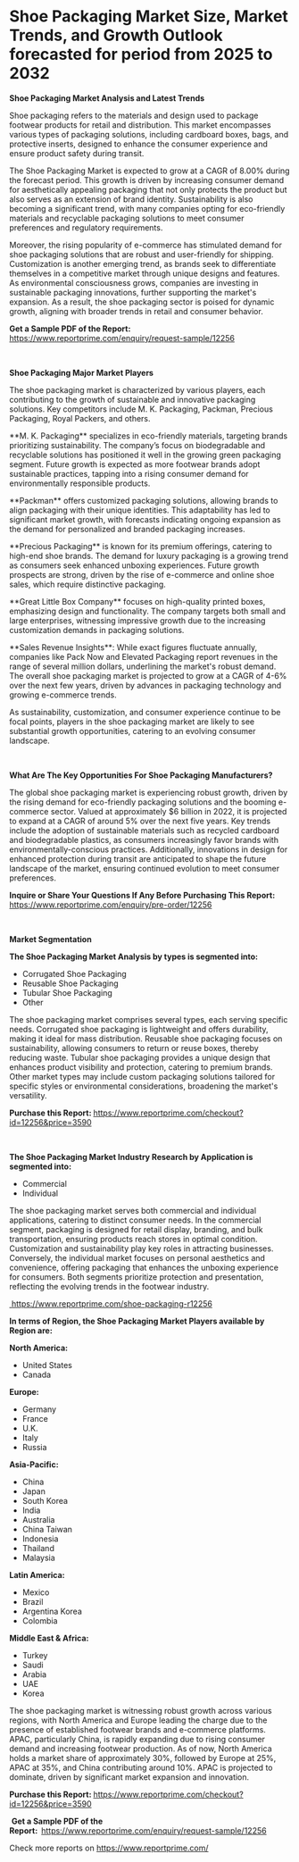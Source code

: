 <p><h1>Shoe Packaging Market Size, Market Trends, and Growth Outlook forecasted for period from 2025 to 2032</h1></p><p><strong>Shoe Packaging Market Analysis and Latest Trends</strong></p>
<p><p>Shoe packaging refers to the materials and design used to package footwear products for retail and distribution. This market encompasses various types of packaging solutions, including cardboard boxes, bags, and protective inserts, designed to enhance the consumer experience and ensure product safety during transit.</p><p>The Shoe Packaging Market is expected to grow at a CAGR of 8.00% during the forecast period. This growth is driven by increasing consumer demand for aesthetically appealing packaging that not only protects the product but also serves as an extension of brand identity. Sustainability is also becoming a significant trend, with many companies opting for eco-friendly materials and recyclable packaging solutions to meet consumer preferences and regulatory requirements.</p><p>Moreover, the rising popularity of e-commerce has stimulated demand for shoe packaging solutions that are robust and user-friendly for shipping. Customization is another emerging trend, as brands seek to differentiate themselves in a competitive market through unique designs and features. As environmental consciousness grows, companies are investing in sustainable packaging innovations, further supporting the market's expansion. As a result, the shoe packaging sector is poised for dynamic growth, aligning with broader trends in retail and consumer behavior.</p></p>
<p><strong>Get a Sample PDF of the Report:&nbsp;</strong> <a href="https://www.reportprime.com/enquiry/request-sample/12256?utm_campaign=2627&utm_medium=2&utm_source=Github&utm_content=ia&utm_term=18032025&utm_id=shoe-packaging">https://www.reportprime.com/enquiry/request-sample/12256</a></p>
<p>&nbsp;</p>
<p><strong>Shoe Packaging Major Market Players</strong></p>
<p><p>The shoe packaging market is characterized by various players, each contributing to the growth of sustainable and innovative packaging solutions. Key competitors include M. K. Packaging, Packman, Precious Packaging, Royal Packers, and others.</p><p>**M. K. Packaging** specializes in eco-friendly materials, targeting brands prioritizing sustainability. The company’s focus on biodegradable and recyclable solutions has positioned it well in the growing green packaging segment. Future growth is expected as more footwear brands adopt sustainable practices, tapping into a rising consumer demand for environmentally responsible products.</p><p>**Packman** offers customized packaging solutions, allowing brands to align packaging with their unique identities. This adaptability has led to significant market growth, with forecasts indicating ongoing expansion as the demand for personalized and branded packaging increases.</p><p>**Precious Packaging** is known for its premium offerings, catering to high-end shoe brands. The demand for luxury packaging is a growing trend as consumers seek enhanced unboxing experiences. Future growth prospects are strong, driven by the rise of e-commerce and online shoe sales, which require distinctive packaging.</p><p>**Great Little Box Company** focuses on high-quality printed boxes, emphasizing design and functionality. The company targets both small and large enterprises, witnessing impressive growth due to the increasing customization demands in packaging solutions.</p><p>**Sales Revenue Insights**: While exact figures fluctuate annually, companies like Pack Now and Elevated Packaging report revenues in the range of several million dollars, underlining the market's robust demand. The overall shoe packaging market is projected to grow at a CAGR of 4-6% over the next few years, driven by advances in packaging technology and growing e-commerce trends.</p><p>As sustainability, customization, and consumer experience continue to be focal points, players in the shoe packaging market are likely to see substantial growth opportunities, catering to an evolving consumer landscape.</p></p>
<p>&nbsp;</p>
<p><strong>What Are The Key Opportunities For Shoe Packaging Manufacturers?</strong></p>
<p><p>The global shoe packaging market is experiencing robust growth, driven by the rising demand for eco-friendly packaging solutions and the booming e-commerce sector. Valued at approximately $6 billion in 2022, it is projected to expand at a CAGR of around 5% over the next five years. Key trends include the adoption of sustainable materials such as recycled cardboard and biodegradable plastics, as consumers increasingly favor brands with environmentally-conscious practices. Additionally, innovations in design for enhanced protection during transit are anticipated to shape the future landscape of the market, ensuring continued evolution to meet consumer preferences.</p></p>
<p><strong>Inquire or Share Your Questions If Any Before Purchasing This Report:</strong> <a href="https://www.reportprime.com/enquiry/pre-order/12256?utm_campaign=2627&utm_medium=2&utm_source=Github&utm_content=ia&utm_term=18032025&utm_id=shoe-packaging">https://www.reportprime.com/enquiry/pre-order/12256</a></p>
<p>&nbsp;</p>
<p><strong>Market Segmentation</strong></p>
<p><strong>The Shoe Packaging Market Analysis by types is segmented into:</strong></p>
<p><ul><li>Corrugated Shoe Packaging</li><li>Reusable Shoe Packaging</li><li>Tubular Shoe Packaging</li><li>Other</li></ul></p>
<p><p>The shoe packaging market comprises several types, each serving specific needs. Corrugated shoe packaging is lightweight and offers durability, making it ideal for mass distribution. Reusable shoe packaging focuses on sustainability, allowing consumers to return or reuse boxes, thereby reducing waste. Tubular shoe packaging provides a unique design that enhances product visibility and protection, catering to premium brands. Other market types may include custom packaging solutions tailored for specific styles or environmental considerations, broadening the market's versatility.</p></p>
<p><strong>Purchase this Report:&nbsp;</strong><a href="https://www.reportprime.com/checkout?id=12256&price=3590&utm_campaign=2627&utm_medium=2&utm_source=Github&utm_content=ia&utm_term=18032025&utm_id=shoe-packaging">https://www.reportprime.com/checkout?id=12256&price=3590</a></p>
<p>&nbsp;</p>
<p><strong>The Shoe Packaging Market Industry Research by Application is segmented into:</strong></p>
<p><ul><li>Commercial</li><li>Individual</li></ul></p>
<p><p>The shoe packaging market serves both commercial and individual applications, catering to distinct consumer needs. In the commercial segment, packaging is designed for retail display, branding, and bulk transportation, ensuring products reach stores in optimal condition. Customization and sustainability play key roles in attracting businesses. Conversely, the individual market focuses on personal aesthetics and convenience, offering packaging that enhances the unboxing experience for consumers. Both segments prioritize protection and presentation, reflecting the evolving trends in the footwear industry.</p></p>
<p><a href="https://www.reportprime.com/shoe-packaging-r12256?utm_campaign=2627&utm_medium=2&utm_source=Github&utm_content=ia&utm_term=18032025&utm_id=shoe-packaging">&nbsp;https://www.reportprime.com/shoe-packaging-r12256</a></p>
<p><strong>In terms of Region, the Shoe Packaging Market Players available by Region are:</strong></p>
<p>
    <p> <strong> North America: </strong>
        <ul>
            <li>United States</li>
            <li>Canada</li>
        </ul>
        </p> 
    <p> <strong> Europe: </strong>
        <ul>
            <li>Germany</li>
            <li>France</li>
            <li>U.K.</li>
            <li>Italy</li>
            <li>Russia</li>
        </ul>
        </p> 
    <p> <strong> Asia-Pacific: </strong>
        <ul>
            <li>China</li>
            <li>Japan</li>
            <li>South Korea</li>
            <li>India</li>
            <li>Australia</li>
            <li>China Taiwan</li>
            <li>Indonesia</li>
            <li>Thailand</li>
            <li>Malaysia</li>
        </ul>
        </p> 
    <p> <strong> Latin America: </strong>
        <ul>
            <li>Mexico</li>
            <li>Brazil</li>
            <li>Argentina Korea</li>
            <li>Colombia</li>
        </ul>
        </p> 
    <p> <strong> Middle East & Africa: </strong>
        <ul>
            <li>Turkey</li>
            <li>Saudi</li>
            <li>Arabia</li>
            <li>UAE</li>
            <li>Korea</li>
        </ul>
    </p>
    </p>
<p><p>The shoe packaging market is witnessing robust growth across various regions, with North America and Europe leading the charge due to the presence of established footwear brands and e-commerce platforms. APAC, particularly China, is rapidly expanding due to rising consumer demand and increasing footwear production. As of now, North America holds a market share of approximately 30%, followed by Europe at 25%, APAC at 35%, and China contributing around 10%. APAC is projected to dominate, driven by significant market expansion and innovation.</p></p>
<p><strong>Purchase this Report: </strong><a href="https://www.reportprime.com/checkout?id=12256&price=3590&utm_campaign=2627&utm_medium=2&utm_source=Github&utm_content=ia&utm_term=18032025&utm_id=shoe-packaging">https://www.reportprime.com/checkout?id=12256&price=3590</a></p>
<p>&nbsp;<strong>Get a Sample PDF of the Report:&nbsp;&nbsp;</strong><a href="https://www.reportprime.com/enquiry/request-sample/12256?utm_campaign=2627&utm_medium=2&utm_source=Github&utm_content=ia&utm_term=18032025&utm_id=shoe-packaging">https://www.reportprime.com/enquiry/request-sample/12256</a></p>
<p><strong></strong></p>
<p>Check more reports on <a href="https://www.reportprime.com/?utm_campaign=2627&utm_medium=2&utm_source=Github&utm_content=ia&utm_term=18032025&utm_id=shoe-packaging">https://www.reportprime.com/</a></p>